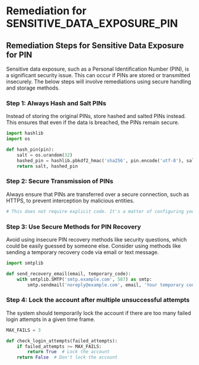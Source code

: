 # Remediation for SENSITIVE_DATA_EXPOSURE_PIN

## Remediation Steps for Sensitive Data Exposure for PIN

Sensitive data exposure, such as a Personal Identification Number (PIN), is a significant security issue. This can occur if PINs are stored or transmitted insecurely. The below steps will involve remediations using secure handling and storage methods.

### Step 1: Always Hash and Salt PINs

Instead of storing the original PINs, store hashed and salted PINs instead. This ensures that even if the data is breached, the PINs remain secure.

```python
import hashlib
import os

def hash_pin(pin):
    salt = os.urandom(32)
    hashed_pin = hashlib.pbkdf2_hmac('sha256', pin.encode('utf-8'), salt, 100000)
    return salt, hashed_pin
```

### Step 2: Secure Transmission of PINs

Always ensure that PINs are transferred over a secure connection, such as HTTPS, to prevent interception by malicious entities.

```python
# This does not require explicit code. It's a matter of configuring your server to use HTTPS.
```

### Step 3: Use Secure Methods for PIN Recovery

Avoid using insecure PIN recovery methods like security questions, which could be easily guessed by someone else. Consider using methods like sending a temporary recovery code via email or text message.

```python
import smtplib

def send_recovery_email(email, temporary_code):
    with smtplib.SMTP('smtp.example.com', 587) as smtp:
        smtp.sendmail('noreply@example.com', email, 'Your temporary code is: ' + temporary_code)
```

### Step 4: Lock the account after multiple unsuccessful attempts

The system should temporarily lock the account if there are too many failed login attempts in a given time frame.

```python
MAX_FAILS = 3

def check_login_attempts(failed_attempts):
    if failed_attempts >= MAX_FAILS:
        return True  # Lock the account
    return False  # Don't lock the account
```
